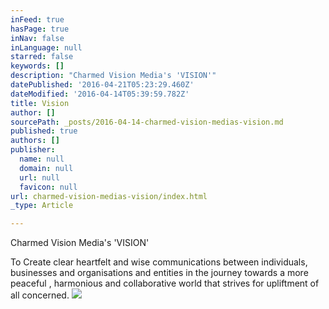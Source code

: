 ```yaml
---
inFeed: true
hasPage: true
inNav: false
inLanguage: null
starred: false
keywords: []
description: "Charmed Vision Media's 'VISION'"
datePublished: '2016-04-21T05:23:29.460Z'
dateModified: '2016-04-14T05:39:59.782Z'
title: Vision
author: []
sourcePath: _posts/2016-04-14-charmed-vision-medias-vision.md
published: true
authors: []
publisher:
  name: null
  domain: null
  url: null
  favicon: null
url: charmed-vision-medias-vision/index.html
_type: Article

---
```

Charmed Vision Media's 'VISION'

To Create clear heartfelt and wise
communications between individuals, businesses and organisations and entities in the journey
towards a more peaceful ,
harmonious and collaborative world that strives for upliftment of all concerned.
![](https://the-grid-user-content.s3-us-west-2.amazonaws.com/b8cc6e0f-b400-4a39-b1b4-7655d0cde55d.jpg)